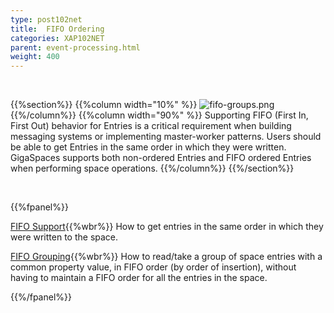```yaml
---
type: post102net
title:  FIFO Ordering
categories: XAP102NET
parent: event-processing.html
weight: 400
---
```


<br>

{{%section%}}
{{%column width="10%" %}}
![fifo-groups.png](/attachment_files/subject/fifo-groups.png)
{{%/column%}}
{{%column width="90%" %}}
Supporting FIFO (First In, First Out) behavior for Entries is a critical requirement when building messaging systems or implementing master-worker patterns. Users should be able to get Entries in the same order in which they were written. GigaSpaces supports both non-ordered Entries and FIFO ordered Entries when performing space operations.
{{%/column%}}
{{%/section%}}

<br>

{{%fpanel%}}

[FIFO Support](./fifo-support.html){{%wbr%}}
How to get entries in the same order in which they were written to the space.

[FIFO Grouping](./fifo-grouping.html){{%wbr%}}
How to read/take a group of space entries with a common property value, in FIFO order (by order of insertion), without having to maintain a FIFO order for all the entries in the space.

{{%/fpanel%}}
